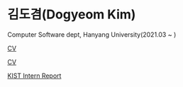 # 김도겸(Dogyeom Kim)

Computer Software dept, Hanyang University(2021.03 ~ )

[CV](https://docs.google.com/viewer?url=https://github.com/zorocrit/zorocrit/blob/main/CV_2024_11_04_.pdf?raw=True)

[CV](https://nbviewer.org/github/zorocrit/zorocrit/blob/main/CV_2024_11_04_.pdf)

[KIST Intern Report](https://docs.google.com/viewer?url=https://github.com/zorocrit/zorocrit/blob/main/Optimizing%20Initialization%20Gates%20For%2013C%20Qubit%20in%20The%20NV%20Quantum%20System%20Using%20Machine%20Learning.pdf?raw=True)
